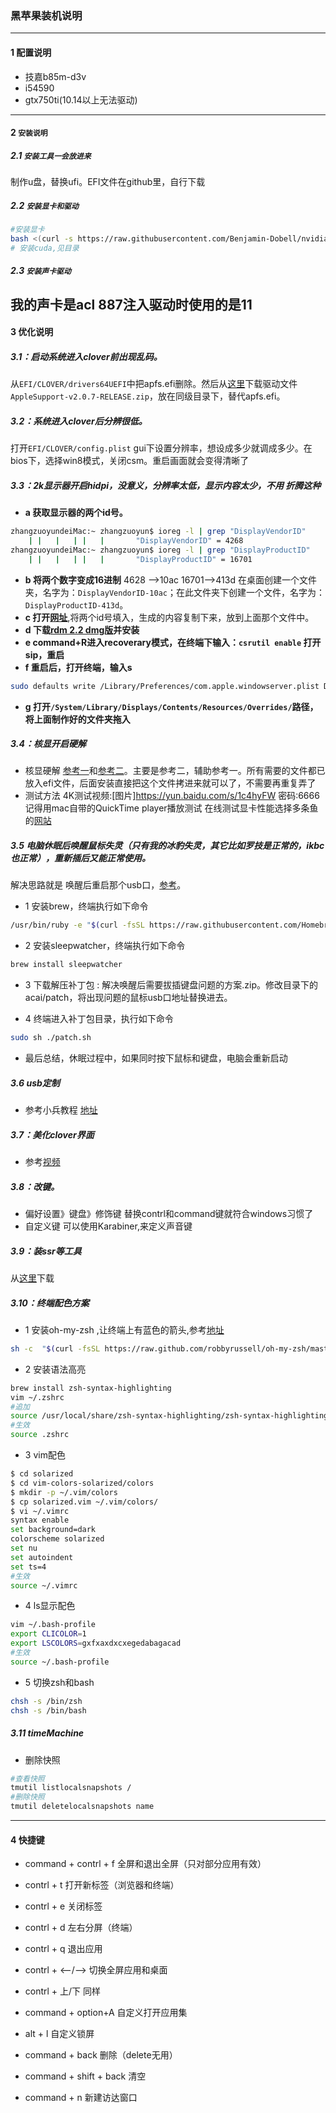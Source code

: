 ### 黑苹果装机说明
---
#### 1  配置说明
- 技嘉b85m-d3v
- i54590
- gtx750ti(10.14以上无法驱动)
---

#### 2 `安装说明`
##### 2.1 `安装工具一会放进来`
制作u盘，替换ufi。EFI文件在github里，自行下载
##### 2.2 `安装显卡和驱动`


```bash
#安装显卡
bash <(curl -s https://raw.githubusercontent.com/Benjamin-Dobell/nvidia-update/master/nvidia-update.sh)
# 安装cuda,见目录
```
##### 2.3 `安装声卡驱动`

我的声卡是acl 887注入驱动时使用的是11 
---

#### 3 优化说明
##### 3.1：启动系统进入clover前出现乱码。

从`EFI/CLOVER/drivers64UEFI`中把apfs.efi删除。然后从[这里](https://github.com/acidanthera/AppleSupportPkg/releases)下载驱动文件`AppleSupport-v2.0.7-RELEASE.zip`，放在同级目录下，替代apfs.efi。

##### 3.2：系统进入clover后分辨很低。

打开`EFI/CLOVER/config.plist` gui下设置分辨率，想设成多少就调成多少。在bios下，选择win8模式，关闭csm。重启画面就会变得清晰了

##### 3.3：2k显示器开启hidpi，没意义，分辨率太低，显示内容太少，不用 折腾这种

- **a 获取显示器的两个id号。**
```bash
zhangzuoyundeiMac:~ zhangzuoyun$ ioreg -l | grep "DisplayVendorID"
    | |   |   | |   |       "DisplayVendorID" = 4268
zhangzuoyundeiMac:~ zhangzuoyun$ ioreg -l | grep "DisplayProductID"
    | |   |   | |   |       "DisplayProductID" = 16701
 ```
 - **b 将两个数字变成16进制**
 4628  -->10ac
 16701-->413d
在桌面创建一个文件夹，名字为：`DisplayVendorID-10ac`；在此文件夹下创建一个文件，名字为：`DisplayProductID-413d`。
- **c 打开[网址](https://comsysto.github.io/Display-Override-PropertyList-File-Parser-and-Generator-with-HiDPI-Support-For-Scaled-Resolutions/)**,将两个id号填入，生成的内容复制下来，放到上面那个文件中。
-  **d 下载[rdm 2.2 dmg版](http://avi.alkalay.net/software/RDM/)并安装**
- **e command+R进入recoverary模式，在终端下输入：`csrutil enable` 打开sip，重启**
- **f 重启后，打开终端，输入s**
```bash
sudo defaults write /Library/Preferences/com.apple.windowserver.plist DisplayResolutionEnabled -bool true
```
- **g 打开`/System/Library/Displays/Contents/Resources/Overrides/`路径，将上面制作好的文件夹拖入**

##### 3.4：核显开启硬解

- 核显硬解  [参考一](http://bbs.pcbeta.com/viewthread-1785873-1-3.html)和[参考二](http://bbs.pcbeta.com/viewthread-1778305-1-1.html)。主要是参考二，辅助参考一。所有需要的文件都已放入efi文件，后面安装直接把这个文件拷进来就可以了，不需要再重复弄了
- 测试方法  4K测试视频:[图片]https://yun.baidu.com/s/1c4hyFW 密码:6666  记得用mac自带的QuickTime player播放测试
在线测试显卡性能选择多条鱼的[网站](https://testdrive-archive.azurewebsites.net/Performance/FishIETank/)

##### 3.5 电脑休眠后唤醒鼠标失灵（只有我的冰豹失灵，其它比如罗技是正常的，ikbc也正常），重新插后又能正常使用。

解决思路就是 唤醒后重启那个usb口，[参考](https://github.com/acai66/lenovo-miix-520-hackintosh-10.14-CLOVER)。
- 1 安装brew，终端执行如下命令
```bash
/usr/bin/ruby -e "$(curl -fsSL https://raw.githubusercontent.com/Homebrew/install/master/install)"
```
- 2 安装sleepwatcher，终端执行如下命令
```bash
brew install sleepwatcher
```
- 3 下载解压补丁包 : 解决唤醒后需要拔插键盘问题的方案.zip。修改目录下的acai/patch，将出现问题的鼠标usb口地址替换进去。

- 4 终端进入补丁包目录，执行如下命令
```bash
sudo sh ./patch.sh
```
- 最后总结，休眠过程中，如果同时按下鼠标和键盘，电脑会重新启动
#####  3.6 usb定制
- 参考小兵教程 [地址](https://blog.daliansky.net/Intel-FB-Patcher-tutorial-and-insertion-pose.html)


##### 3.7：美化clover界面
- 参考[视频](https://www.bilibili.com/video/av51121031)
##### 3.8：改键。
- 偏好设置》键盘》修饰键 替换contrl和command键就符合windows习惯了
- 自定义键 可以使用Karabiner,来定义声音键
#####  3.9：装ssr等工具

从[这里](https://github.com/qinyuhang/ShadowsocksX-NG-R/releases/tag/1.4.4-r8)下载

##### 3.10：终端配色方案
- 1 安装oh-my-zsh ,让终端上有蓝色的箭头,参考[地址](https://www.jianshu.com/p/150e9e1ac79f)
```bash
sh -c  "$(curl -fsSL https://raw.github.com/robbyrussell/oh-my-zsh/master/tools/install.sh)"

```
- 2 安装语法高亮
```bash
brew install zsh-syntax-highlighting
vim ~/.zshrc
#追加
source /usr/local/share/zsh-syntax-highlighting/zsh-syntax-highlighting.zsh
#生效 
source .zshrc
```
- 3 vim配色
```bash
$ cd solarized
$ cd vim-colors-solarized/colors
$ mkdir -p ~/.vim/colors
$ cp solarized.vim ~/.vim/colors/
$ vi ~/.vimrc
syntax enable
set background=dark
colorscheme solarized
set nu
set autoindent
set ts=4
#生效
source ~/.vimrc
```
- 4 ls显示配色
```bash
vim ~/.bash-profile
export CLICOLOR=1
export LSCOLORS=gxfxaxdxcxegedabagacad
#生效
source ~/.bash-profile
```
- 5 切换zsh和bash
```bash
chsh -s /bin/zsh
chsh -s /bin/bash

```
##### 3.11 timeMachine
- 删除快照
```bash
#查看快照
tmutil listlocalsnapshots /
#删除快照
tmutil deletelocalsnapshots name
```
---
#### 4 快捷键
- command + contrl + f   全屏和退出全屏（只对部分应用有效）
- contrl + t  打开新标签（浏览器和终端）
- contrl + e 关闭标签
- contrl + d  左右分屏（终端） 
- contrl + q 退出应用

- contrl + <--/--> 切换全屏应用和桌面
- contrl + 上/下  同样
- command + option+A 自定义打开应用集
- alt + l  自定义锁屏

- command + back 删除（delete无用）
- command + shift + back  清空
- command + n  新建访达窗口